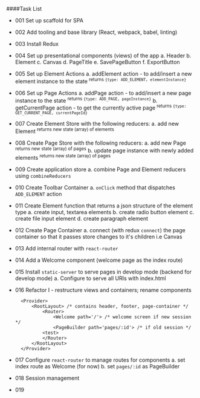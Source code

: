 ####Task List

- 001 Set up scaffold for SPA

- 002 Add tooling and base library (React, webpack, babel, linting)

- 003 Install Redux

- 004 Set up presentational components (views) of the app
    a. Header
    b. Element
    c. Canvas
    d. PageTitle
    e. SavePageButton
    f. ExportButton
    
- 005 Set up Element Actions
    a. addElement action - to add/insert a new element instance to the state
    <sup>returns `{type: ADD_ELEMENT, elementInstance}`</sup>
    
- 006 Set up Page Actions
    a. addPage action - to add/insert a new page instance to the state
    <sup>returns `{type: ADD_PAGE, pageInstance}`</sup>
    b. getCurrentPage action - to get the currently active page
    <sup>returns `{type: GET_CURRENT_PAGE, currentPageId}`</sup>
    
- 007 Create Element Store with the following reducers:
    a. add new Element
    <sup>returns new state (array) of elements</sup>

- 008 Create Page Store with the following reducers:
    a. add new Page
    <sup>returns new state (array) of pages</sup>
    b. update page instance with newly added elements
    <sup>returns new state (array) of pages</sup>

- 009 Create application store
    a. combine Page and Element reducers using `combineReducers`
    
- 010 Create Toolbar Container
    a. `onClick` method that dispatches `ADD_ELEMENT` action
    
- 011 Create Element function that returns a json structure of the element type
    a. create input, textarea elements
    b. create radio button element
    c. create file input element
    d. create paragraph element

- 012 Create Page Container
    a. connect (with redux `connect`) the page container so that it passes store changes to it's children i.e Canvas
    
- 013 Add internal router with `react-router`

- 014 Add a Welcome component (welcome page as the index route)

- 015 Install `static-server` to serve pages in develop mode (backend for develop mode)
    a. Configure to serve all URIs with index.html

- 016 Refactor I - restructure views and containers; rename components
        
        <Provider>
            <RootLayout> /* contains header, footer, page-container */
                <Router>
                    <Welcome path='/'> /* welcome screen if new session */
                    <PageBuilder path='pages/:id'> /* if old session */
                <test>
                </Router>
            </RootLayout>
        </Provider>

- 017 Configure `react-router` to manage routes for components
    a. set index route as Welcome (for now)
    b. set `pages/:id` as PageBuilder

- 018 Session management
 
- 019 

